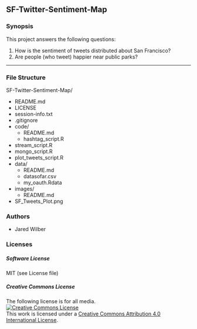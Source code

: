 ## SF-Twitter-Sentiment-Map

### Synopsis
 This project answers the following questions: 
 1. How is the sentiment of tweets distributed about San Francisco?
 2. Are people (who tweet) happier near public parks?

***

### File Structure  

SF-Twitter-Sentiment-Map/  
+   README.md    
+   LICENSE  
+   session-info.txt   
+   .gitignore  
+   code/  
	+ README.md  
	+ hashtag_script.R
  + stream_script.R
  + mongo_script.R
  + plot_tweets_script.R
+   data/  
	+ README.md  
	+ datasofar.csv	  
	+ my_oauth.Rdata   
+   images/  
	+ README.md 
  + SF_Tweets_Plot.png

### Authors  
* Jared Wilber

### Licenses

##### Software License

MIT (see License file)

##### Creative Commons License

The following license is for all media.   
<a rel="license" href="http://creativecommons.org/licenses/by/4.0/"><img alt="Creative Commons License" style="border-width:0" src="https://i.creativecommons.org/l/by/4.0/88x31.png" /></a><br />This work is licensed under a <a rel="license" href="http://creativecommons.org/licenses/by/4.0/">Creative Commons Attribution 4.0 International License</a>.  
  
